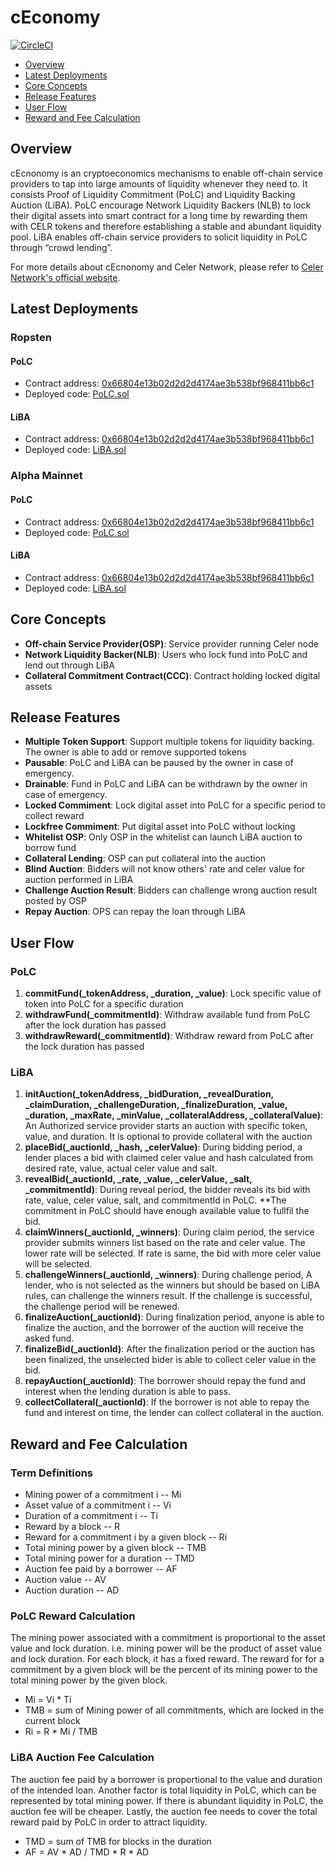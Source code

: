 # cEconomy

[![CircleCI](https://circleci.com/gh/celer-network/cEconomy.svg?style=svg&circle-token=6900e01ac56042ac8161df6d2f9523d9ba4a3be9)](https://circleci.com/gh/celer-network/cEconomy)

-   [Overview](#overview)
-   [Latest Deployments](#latest-deployments)
-   [Core Concepts](#core-concepts)
-   [Release Features](#release-features)
-   [User Flow](#user-flow)
-   [Reward and Fee Calculation](#reward-and-fee-calculation)

## Overview

cEcnonomy is an cryptoeconomics mechanisms to enable off-chain service providers to tap into large amounts of liquidity whenever they need to. It consists Proof of Liquidity Commitment (PoLC) and Liquidity Backing Auction (LiBA). PoLC encourage Network Liquidity Backers (NLB) to lock their digital assets into smart contract for a long time by rewarding them with CELR tokens and therefore establishing a stable and abundant liquidity pool. LiBA enables off-chain service providers to solicit liquidity in PoLC through “crowd lending”.

For more details about cEcnonomy and Celer Network, please refer to [Celer Network's official website](https://www.celer.network/).

## Latest Deployments

### Ropsten

#### PoLC

-   Contract address: [0x66804e13b02d2d2d4174ae3b538bf968411bb6c1](https://ropsten.etherscan.io/address/0x66804e13b02d2d2d4174ae3b538bf968411bb6c1)
-   Deployed code: [PoLC.sol](https://github.com/celer-network/cEconomy/blob/v0.11.0/contracts/CelerChannel.sol)

#### LiBA

-   Contract address: [0x66804e13b02d2d2d4174ae3b538bf968411bb6c1](https://ropsten.etherscan.io/address/0x66804e13b02d2d2d4174ae3b538bf968411bb6c1)
-   Deployed code: [LiBA.sol](https://github.com/celer-network/cEconomy/blob/v0.11.0/contracts/CelerChannel.sol)

### Alpha Mainnet

#### PoLC

-   Contract address: [0x66804e13b02d2d2d4174ae3b538bf968411bb6c1](https://ropsten.etherscan.io/address/0x66804e13b02d2d2d4174ae3b538bf968411bb6c1)
-   Deployed code: [PoLC.sol](https://github.com/celer-network/cEconomy/blob/v0.11.0/contracts/CelerChannel.sol)

#### LiBA

-   Contract address: [0x66804e13b02d2d2d4174ae3b538bf968411bb6c1](https://ropsten.etherscan.io/address/0x66804e13b02d2d2d4174ae3b538bf968411bb6c1)
-   Deployed code: [LiBA.sol](https://github.com/celer-network/cEconomy/blob/v0.11.0/contracts/CelerChannel.sol)

## Core Concepts

-   **Off-chain Service Provider(OSP)**: Service provider running Celer node
-   **Network Liquidity Backer(NLB)**: Users who lock fund into PoLC and lend out through LiBA
-   **Collateral Commitment Contract(CCC)**: Contract holding locked digital assets

## Release Features

-   **Multiple Token Support**: Support multiple tokens for liquidity backing. The owner is able to add or remove supported tokens
-   **Pausable**: PoLC and LiBA can be paused by the owner in case of emergency.
-   **Drainable**: Fund in PoLC and LiBA can be withdrawn by the owner in case of emergency.
-   **Locked Commiment**: Lock digital asset into PoLC for a specific period to collect reward
-   **Lockfree Commiment**: Put digital asset into PoLC without locking
-   **Whitelist OSP**: Only OSP in the whitelist can launch LiBA auction to borrow fund
-   **Collateral Lending**: OSP can put collateral into the auction
-   **Blind Auction**: Bidders will not know others' rate and celer value for auction performed in LiBA
-   **Challenge Auction Result**: Bidders can challenge wrong auction result posted by OSP
-   **Repay Auction**: OPS can repay the loan through LiBA

## User Flow

### PoLC

1. **commitFund(\_tokenAddress, \_duration, \_value)**: Lock specific value of token into PoLC for a specific duration
2. **withdrawFund(\_commitmentId)**: Withdraw available fund from PoLC after the lock duration has passed
3. **withdrawReward(\_commitmentId)**: Withdraw reward from PoLC after the lock duration has passed

### LiBA

1. **initAuction(\_tokenAddress, \_bidDuration, \_revealDuration, \_claimDuration, \_challengeDuration, \_finalizeDuration, \_value, \_duration, \_maxRate, \_minValue, \_collateralAddress, \_collateralValue)**: An Authorized service provider starts an auction with specific token, value, and duration. It is optional to provide collateral with the auction
2. **placeBid(\_auctionId, \_hash, \_celerValue)**: During bidding period, a lender places a bid with claimed celer value and hash calculated from desired rate, value, actual celer value and salt.
3. **revealBid(\_auctionId, \_rate, \_value, \_celerValue, \_salt, \_commitmentId)**: During reveal period, the bidder reveals its bid with rate, value, celer value, salt, and commitmentId in PoLC. \*\*The commitment in PoLC should have enough available value to fullfil the bid.
4. **claimWinners(\_auctionId, \_winners)**: During claim period, the service provider submits winners list based on the rate and celer value. The lower rate will be selected. If rate is same, the bid with more celer value will be selected.
5. **challengeWinners(\_auctionId, \_winners)**: During challenge period, A lender, who is not selected as the winners but should be based on LiBA rules, can challenge the winners result. If the challenge is successful, the challenge period will be renewed.
6. **finalizeAuction(\_auctionId)**: During finalization period, anyone is able to finalize the auction, and the borrower of the auction will receive the asked fund.
7. **finalizeBid(\_auctionId)**: After the finalization period or the auction has been finalized, the unselected bider is able to collect celer value in the bid.
8. **repayAuction(\_auctionId)**: The borrower should repay the fund and interest when the lending duration is able to pass.
9. **collectCollateral(\_auctionId)**: If the borrower is not able to repay the fund and interest on time, the lender can collect collateral in the auction.

## Reward and Fee Calculation

### Term Definitions

-   Mining power of a commitment i -- Mi
-   Asset value of a commitment i -- Vi
-   Duration of a commitment i -- Ti
-   Reward by a block -- R
-   Reward for a commitment i by a given block -- Ri
-   Total mining power by a given block -- TMB
-   Total mining power for a duration -- TMD
-   Auction fee paid by a borrower -- AF
-   Auction value -- AV
-   Auction duration -- AD

### PoLC Reward Calculation

The mining power associated with a commitment is proportional to the asset value and lock duration. i.e. mining power will be the product of asset value and lock duration. For each block, it has a fixed reward. The reward for for a commitment by a given block will be the percent of its mining power to the total mining power by the given block.

-   Mi = Vi \* Ti
-   TMB = sum of Mining power of all commitments, which are locked in the current block
-   Ri = R \* Mi / TMB

### LiBA Auction Fee Calculation

The auction fee paid by a borrower is proportional to the value and duration of the intended loan. Another factor is total liquidity in PoLC, which can be represented by total mining power. If there is abundant liquidity in PoLC, the auction fee will be cheaper. Lastly, the auction fee needs to cover the total reward paid by PoLC in order to attract liquidity.

-   TMD = sum of TMB for blocks in the duration
-   AF = AV \* AD / TMD \* R \* AD
